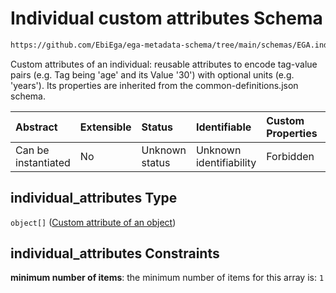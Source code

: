 # Individual custom attributes Schema

```txt
https://github.com/EbiEga/ega-metadata-schema/tree/main/schemas/EGA.individual.json#/properties/individual_attributes
```

Custom attributes of an individual: reusable attributes to encode tag-value pairs (e.g. Tag being 'age' and its Value '30') with optional units (e.g. 'years'). Its properties are inherited from the common-definitions.json schema.

| Abstract            | Extensible | Status         | Identifiable            | Custom Properties | Additional Properties | Access Restrictions | Defined In                                                                |
| :------------------ | :--------- | :------------- | :---------------------- | :---------------- | :-------------------- | :------------------ | :------------------------------------------------------------------------ |
| Can be instantiated | No         | Unknown status | Unknown identifiability | Forbidden         | Forbidden             | none                | [EGA.individual.json*](../out/EGA.individual.json "open original schema") |

## individual_attributes Type

`object[]` ([Custom attribute of an object](ega-2-definitions-custom-attribute-of-an-object.md))

## individual_attributes Constraints

**minimum number of items**: the minimum number of items for this array is: `1`
